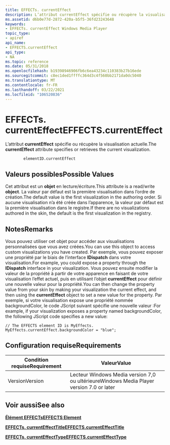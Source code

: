 ```yaml
---
title: EFFECTs. currentEffect
description: L’attribut currentEffect spécifie ou récupère la visualisation actuelle.
ms.assetid: d6b0e77d-2872-420a-b5f5-36fd23243648
keywords:
- EFFECTs. currentEffect Windows Media Player
topic_type:
- apiref
api_name:
- EFFECTS.currentEffect
api_type:
- NA
ms.topic: reference
ms.date: 05/31/2018
ms.openlocfilehash: b19398946906fb6c6ea43234c110383b27b16ede
ms.sourcegitcommit: c8ec1ded1ffffc364d3c4f560bb2171da0dc5040
ms.translationtype: MT
ms.contentlocale: fr-FR
ms.lasthandoff: 03/22/2021
ms.locfileid: "106520836"
---
```

# <a name="effectscurrenteffect"></a><span data-ttu-id="f9131-104">EFFECTs. currentEffect</span><span class="sxs-lookup"><span data-stu-id="f9131-104">EFFECTS.currentEffect</span></span>

<span data-ttu-id="f9131-105">L’attribut **currentEffect** spécifie ou récupère la visualisation actuelle.</span><span class="sxs-lookup"><span data-stu-id="f9131-105">The **currentEffect** attribute specifies or retrieves the current visualization.</span></span>

``` syntax
        elementID.currentEffect
```

## <a name="possible-values"></a><span data-ttu-id="f9131-106">Valeurs possibles</span><span class="sxs-lookup"><span data-stu-id="f9131-106">Possible Values</span></span>

<span data-ttu-id="f9131-107">Cet attribut est un **objet** en lecture/écriture.</span><span class="sxs-lookup"><span data-stu-id="f9131-107">This attribute is a read/write **object**.</span></span> <span data-ttu-id="f9131-108">La valeur par défaut est la première visualisation dans l’ordre de création.</span><span class="sxs-lookup"><span data-stu-id="f9131-108">The default value is the first visualization in the authoring order.</span></span> <span data-ttu-id="f9131-109">Si aucune visualisation n’a été créée dans l’apparence, la valeur par défaut est la première visualisation dans le registre.</span><span class="sxs-lookup"><span data-stu-id="f9131-109">If there are no visualizations authored in the skin, the default is the first visualization in the registry.</span></span>

## <a name="remarks"></a><span data-ttu-id="f9131-110">Notes</span><span class="sxs-lookup"><span data-stu-id="f9131-110">Remarks</span></span>

<span data-ttu-id="f9131-111">Vous pouvez utiliser cet objet pour accéder aux visualisations personnalisées que vous avez créées.</span><span class="sxs-lookup"><span data-stu-id="f9131-111">You can use this object to access custom visualizations you have created.</span></span> <span data-ttu-id="f9131-112">Par exemple, vous pouvez exposer une propriété par le biais de l’interface **IDispatch** dans votre visualisation.</span><span class="sxs-lookup"><span data-stu-id="f9131-112">For example, you could expose a property through the **IDispatch** interface in your visualization.</span></span> <span data-ttu-id="f9131-113">Vous pouvez ensuite modifier la valeur de la propriété à partir de votre apparence en faisant de votre visualisation l’effet actuel, puis en utilisant l’objet **currentEffect** pour définir une nouvelle valeur pour la propriété.</span><span class="sxs-lookup"><span data-stu-id="f9131-113">You can then change the property value from your skin by making your visualization the current effect, and then using the **currentEffect** object to set a new value for the property.</span></span> <span data-ttu-id="f9131-114">Par exemple, si votre visualisation expose une propriété nommée backgroundColor, le code JScript suivant spécifie une nouvelle valeur :</span><span class="sxs-lookup"><span data-stu-id="f9131-114">For example, if your visualization exposes a property named backgroundColor, the following JScript code specifies a new value:</span></span>


```JScript
// The EFFECTS element ID is MyEffects.
MyEffects.currentEffect.backgroundColor = "blue";
```



## <a name="requirements"></a><span data-ttu-id="f9131-115">Configuration requise</span><span class="sxs-lookup"><span data-stu-id="f9131-115">Requirements</span></span>



| <span data-ttu-id="f9131-116">Condition requise</span><span class="sxs-lookup"><span data-stu-id="f9131-116">Requirement</span></span> | <span data-ttu-id="f9131-117">Valeur</span><span class="sxs-lookup"><span data-stu-id="f9131-117">Value</span></span> |
|--------------------|------------------------------------------------------|
| <span data-ttu-id="f9131-118">Version</span><span class="sxs-lookup"><span data-stu-id="f9131-118">Version</span></span><br/> | <span data-ttu-id="f9131-119">Lecteur Windows Media version 7,0 ou ultérieure</span><span class="sxs-lookup"><span data-stu-id="f9131-119">Windows Media Player version 7.0 or later</span></span><br/> |



## <a name="see-also"></a><span data-ttu-id="f9131-120">Voir aussi</span><span class="sxs-lookup"><span data-stu-id="f9131-120">See also</span></span>

<dl> <dt>

[<span data-ttu-id="f9131-121">**Élément EFFECTs**</span><span class="sxs-lookup"><span data-stu-id="f9131-121">**EFFECTS Element**</span></span>](effects-element.md)
</dt> <dt>

[<span data-ttu-id="f9131-122">**EFFECTs. currentEffectTitle**</span><span class="sxs-lookup"><span data-stu-id="f9131-122">**EFFECTS.currentEffectTitle**</span></span>](effects-currenteffecttitle.md)
</dt> <dt>

[<span data-ttu-id="f9131-123">**EFFECTs. currentEffectType**</span><span class="sxs-lookup"><span data-stu-id="f9131-123">**EFFECTS.currentEffectType**</span></span>](effects-currenteffecttype.md)
</dt> </dl>

 

 






